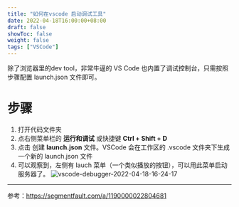```yaml
---
title: "如何在vscode 启动调试工具"
date: 2022-04-18T16:00:00+08:00
draft: false
showToc: false
weight: false
tags: ["VSCode"]
---
```

除了浏览器里的dev tool，非常牛逼的 VS Code 也内置了调试控制台，只需按照步骤配置 launch.json 文件即可。

# 步骤
1. 打开代码文件夹
2. 点右侧菜单栏的 **运行和调试** 或快捷键 **Ctrl + Shift + D**
3. 点击 创建 **launch.json** 文件。VSCode 会在工作区的 .vscode 文件夹下生成一个新的 launch.json 文件
4. 可以观察到，左侧有 lauch 菜单（一个类似播放的按钮），可以用此菜单启动服务器了。
![vscode-debugger-2022-04-18-16-24-17](https://blogpic-1308403500.cos.ap-shanghai.myqcloud.com//posts-coversvscode-debugger-2022-04-18-16-24-17.png)
---

参考：https://segmentfault.com/a/1190000022804681